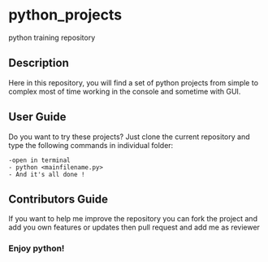 # python_projects
python training repository

## Description

 Here in this repository, you will find a set of python projects from simple to complex 
 most of time working in the console and sometime with GUI.
 
 ## User Guide 
 
   Do you want to try these projects? Just clone the current repository and type the following commands in individual folder:
   
    -open in terminal
    - python <mainfilename.py>
    - And it's all done ! 
## Contributors Guide

  If you want to help me improve the repository you can fork the project and add you own features or updates then pull request and add me as reviewer
  
### Enjoy python! 
